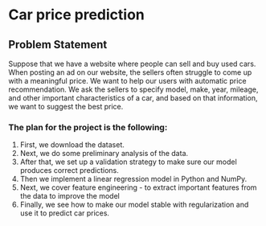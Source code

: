 # Car price prediction


## Problem Statement

Suppose that we have a website where people can sell and buy used cars. When posting
an ad on our website, the sellers often struggle to come up with a meaningful price. We want
to help our users with automatic price recommendation. We ask the sellers to specify model,
make, year, mileage, and other important characteristics of a car, and based on that
information, we want to suggest the best price.


### The plan for the project is the following:

1. First, we download the dataset.
2. Next, we do some preliminary analysis of the data.
3. After that, we set up a validation strategy to make sure our model produces correct
predictions.
4. Then we implement a linear regression model in Python and NumPy.
5. Next, we cover feature engineering - to extract important features from the data to
improve the model
6. Finally, we see how to make our model stable with regularization and use it to predict
car prices.

